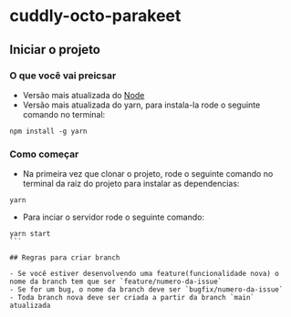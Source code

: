 # cuddly-octo-parakeet

## Iniciar o projeto

### O que você vai preicsar

- Versão mais atualizada do [Node](https://nodejs.org/en/)
- Versão mais atualizada do yarn, para instala-la rode o seguinte comando no terminal:
```
npm install -g yarn
```

### Como começar

- Na primeira vez que clonar o projeto, rode o seguinte comando no terminal da raiz do projeto para instalar as dependencias: 
```
yarn
```
- Para inciar o servidor rode o seguinte comando:
````
yarn start
```

## Regras para criar branch

- Se você estiver desenvolvendo uma feature(funcionalidade nova) o nome da branch tem que ser `feature/numero-da-issue`
- Se for um bug, o nome da branch deve ser `bugfix/numero-da-issue`
- Toda branch nova deve ser criada a partir da branch `main` atualizada